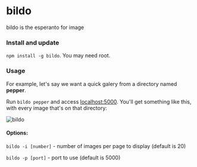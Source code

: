# bildo
bildo is the esperanto for image

### Install and update

`npm install -g bildo`. You may need root.

### Usage

For example, let's say we want a quick galery from a directory named **pepper**. 

Run `bildo pepper` and access [localhost:5000](http://localhost:5000). You'll get something like this, with every image that's on that directory:

![bildo](http://a.pomf.se/eptqdf.png)

#### Options:

`bildo -i [number]` - number of images per page to display (default is 20)

`bildo -p [port]` - port to use (default is 5000)
